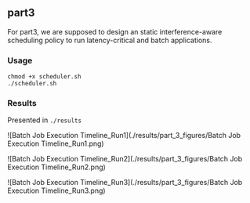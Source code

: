 ## part3

For part3, we are supposed to design an static interference-aware scheduling policy to run latency-critical and batch applications. 



### Usage

```shell
chmod +x scheduler.sh
./scheduler.sh
```

### Results

Presented in `./results`

![Batch Job Execution Timeline_Run1](./results/part_3_figures/Batch Job Execution Timeline_Run1.png)

![Batch Job Execution Timeline_Run2](./results/part_3_figures/Batch Job Execution Timeline_Run2.png)

![Batch Job Execution Timeline_Run3](./results/part_3_figures/Batch Job Execution Timeline_Run3.png)
